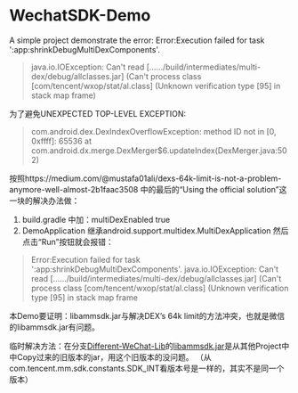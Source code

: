 # WechatSDK-Demo
A simple project demonstrate the error:
Error:Execution failed for task ':app:shrinkDebugMultiDexComponents'.
> java.io.IOException: Can't read [....../build/intermediates/multi-dex/debug/allclasses.jar] (Can't process class [com/tencent/wxop/stat/al.class] (Unknown verification type [95] in stack map frame)

为了避免UNEXPECTED TOP-LEVEL EXCEPTION:
 >   com.android.dex.DexIndexOverflowException: method ID not in [0, 0xffff]: 65536
 >  at com.android.dx.merge.DexMerger$6.updateIndex(DexMerger.java:502)

按照https://medium.com/@mustafa01ali/dexs-64k-limit-is-not-a-problem-anymore-well-almost-2b1faac3508 中的最后的“Using the official solution”这一块的解决办法做：
1. build.gradle 中加：multiDexEnabled true
2. DemoApplication 继承android.support.multidex.MultiDexApplication
然后点击“Run”按钮就会报错：
> Error:Execution failed for task ':app:shrinkDebugMultiDexComponents'.
> java.io.IOException: Can't read [....../build/intermediates/multi-dex/debug/allclasses.jar] (Can't process class [com/tencent/wxop/stat/al.class] (Unknown verification type [95] in stack map frame

本Demo要证明：libammsdk.jar与解决DEX’s 64k limit的方法冲突，也就是微信的libammsdk.jar有问题。

临时解决方法：在分支[Different-WeChat-Lib](https://github.com/fabin/WechatSDK-Demo/tree/Different-WeChat-Lib)的[libammsdk.jar](https://github.com/fabin/WechatSDK-Demo/blob/Different-WeChat-Lib/app/libs/libammsdk.jar)是从其他Project中中Copy过来的旧版本的jar，用这个旧版本的没问题。
（从com.tencent.mm.sdk.constants.SDK_INT看版本号是一样的，其实不是同一个版本）

